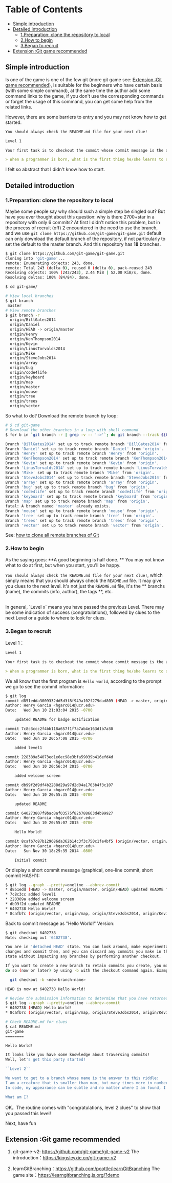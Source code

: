 # Table of Contents

* [Simple introduction](#simple-introduction)
* [Detailed introduction](#detailed-introduction)
  * [1\.Preparation: clone the repository to local](#1preparation-clone-the-repository-to-local)
  * [2\.How to begin](#2how-to-begin)
  * [3\.Began to recruit](#3began-to-recruit)
* [Extension :Git game recommended](#extension-git-game-recommended)

## Simple introduction

Is one of the game is one of the few git (more git game see: [Extension :Git game recommended](#extension-git-game-recommended)), is suitable for the beginners who have certain basis (with some simple command), at the same time the author add some command links to the game, if you don't use the corresponding commands or forget the usage of this command, you can get some help from the related links.

However, there are some barriers to entry and you may not know how to get started.

```markdown
You should always check the README.md file for your next clue!

Level 1

Your first task is to checkout the commit whose commit message is the answer to this question:

> When a programmer is born, what is the first thing he/she learns to say?
```

I felt so abstract that I didn't know how to start.

## Detailed introduction

### 1.Preparation: clone the repository to local

Maybe some people say why should such a simple step be singled out? But have you ever thought about this question: why is there 2700+star in a repository with only 6 commits? At first I didn't notice this problem, but in the process of recruit (off) 2 encountered in the need to use the branch, and we use `git clone https://github.com/git-game/git-game.git` default can only download the default branch of the repository, if not particularly to set the default to the master branch. And this repository has **18** branches.

```bash
$ git clone https://github.com/git-game/git-game.git
Cloning into 'git-game'...
remote: Enumerating objects: 243, done.
remote: Total 243 (delta 0), reused 0 (delta 0), pack-reused 243
Receiving objects: 100% (243/243), 2.44 MiB | 52.00 KiB/s, done.
Resolving deltas: 100% (84/84), done.

$ cd git-game/

# View local branches
$ git branch
 master
# View remote branches
$ git branch -r
  origin/BillGates2014
  origin/Daniel
  origin/HEAD -> origin/master
  origin/Henry
  origin/KenThompson2014
  origin/Kevin
  origin/LinusTorvalds2014
  origin/Mike
  origin/SteveJobs2014
  origin/array
  origin/bug
  origin/code4life
  origin/keyboard
  origin/map
  origin/master
  origin/mouse
  origin/tree
  origin/trees
  origin/vector
```

So what to do? Download the remote branch by loop:

```bash
# $ cd git-game
# Download the other branches in a loop with shell command
$ for b in `git branch -r | grep -v -- '->'`; do git branch --track ${b##origin/} $b;done

Branch 'BillGates2014' set up to track remote branch 'BillGates2014' from 'origin'.
Branch 'Daniel' set up to track remote branch 'Daniel' from 'origin'.
Branch 'Henry' set up to track remote branch 'Henry' from 'origin'.
Branch 'KenThompson2014' set up to track remote branch 'KenThompson2014' from 'origin'.
Branch 'Kevin' set up to track remote branch 'Kevin' from 'origin'.
Branch 'LinusTorvalds2014' set up to track remote branch 'LinusTorvalds2014' from 'origin'.
Branch 'Mike' set up to track remote branch 'Mike' from 'origin'.
Branch 'SteveJobs2014' set up to track remote branch 'SteveJobs2014' from 'origin'.
Branch 'array' set up to track remote branch 'array' from 'origin'.
Branch 'bug' set up to track remote branch 'bug' from 'origin'.
Branch 'code4life' set up to track remote branch 'code4life' from 'origin'.
Branch 'keyboard' set up to track remote branch 'keyboard' from 'origin'.
Branch 'map' set up to track remote branch 'map' from 'origin'.
fatal: A branch named 'master' already exists.
Branch 'mouse' set up to track remote branch 'mouse' from 'origin'.
Branch 'tree' set up to track remote branch 'tree' from 'origin'.
Branch 'trees' set up to track remote branch 'trees' from 'origin'.
Branch 'vector' set up to track remote branch 'vector' from 'origin'.
```

See: [how to clone all remote branches of Git](https://blog.csdn.net/weixin_41287260/article/details/98987135)

### 2.How to begin

As the saying goes: **A good beginning is half done. ** You may not know what to do at first, but when you start, you'll be happy.
<br/>

`You should always check the README.md file for your next clue!`, which simply means that you should always check the `README.md` file. It may give you clues to the next level. It's not just the `README.md` file, it's the ** branchs (name), the commits (info, author), the tags **, etc.

<br/>
In general, `Level x` means you have passed the previous Level. There may be some indication of success (congratulations), followed by clues to the next Level or a guide to where to look for clues.

### 3.Began to recruit

Level 1：

```markdown
Level 1

Your first task is to checkout the commit whose commit message is the answer to this question:

> When a programmer is born, what is the first thing he/she learns to say?
```

We all know that the first program is `Hello world`, according to the prompt we go to see the commit information:

```bash
$ git log
commit d851edda3009332dd5d3f8f949a102f279dad809 (HEAD -> master, origin/master, origin/HEAD)
Author: Henry Garcia <hgarc014@ucr.edu>
Date:   Wed Jun 10 21:03:04 2015 -0700

    updated README for badge notification

commit 7c8c3ccc2f4bb118a657f1f7a7ab4e163d1b7a30
Author: Henry Garcia <hgarc014@ucr.edu>
Date:   Wed Jun 10 20:57:08 2015 -0700

    added level1

commit 228389a54073ed1e6ec98e3bfa59039b416efd4d
Author: Henry Garcia <hgarc014@ucr.edu>
Date:   Wed Jun 10 20:56:34 2015 -0700

    added welcome screen

commit db99f2d9df4b2288d29a97d2d04a1703b4f3c107
Author: Henry Garcia <hgarc014@ucr.edu>
Date:   Wed Jun 10 20:55:35 2015 -0700

    updated README

commit 640273807f9bac8af03575f82b788663d4b99927
Author: Henry Garcia <hgarc014@ucr.edu>
Date:   Wed Jun 10 20:55:07 2015 -0700

    Hello World!

commit 8cafb7c87b129686da362b14c3f3c750c1fe4bf5 (origin/vector, origin/map, origin/SteveJobs2014, origin/Kevin, origin/KenThompson2014, origin/Daniel, origin/BillGates2014, vector, map, SteveJobs2014, Kevin, KenThompson2014, Daniel, BillGates2014)
Author: Henry Garcia <hgarc014@ucr.edu>
Date:   Sun Nov 30 18:29:35 2014 -0800

    Initial commit
```

Or display a short commit message  (graphical, one-line commit, short commit HASH1):

```bash
$ git log --graph --pretty=oneline --abbrev-commit
* d851edd (HEAD -> master, origin/master, origin/HEAD) updated README for badge notification
* 7c8c3cc added level1
* 228389a added welcome screen
* db99f2d updated README
* 6402738 Hello World!
* 8cafb7c (origin/vector, origin/map, origin/SteveJobs2014, origin/Kevin, origin/KenThompson2014, origin/Daniel, origin/BillGates2014, vector, map, SteveJobs2014, Kevin, KenThompson2014, Daniel, BillGates2014) Initial commit
```

Back to commit message as "Hello World!" Version:

```bash
$ git checkout 6402738
Note: checking out '6402738'.

You are in 'detached HEAD' state. You can look around, make experimental
changes and commit them, and you can discard any commits you make in this
state without impacting any branches by performing another checkout.

If you want to create a new branch to retain commits you create, you may
do so (now or later) by using -b with the checkout command again. Example:

  git checkout -b <new-branch-name>

HEAD is now at 6402738 Hello World!

# Review the submission information to determine that you have returned to the specified branch
$ git log --graph --pretty=oneline --abbrev-commit
* 6402738 (HEAD) Hello World!
* 8cafb7c (origin/vector, origin/map, origin/SteveJobs2014, origin/Kevin, origin/KenThompson2014, origin/Daniel, origin/BillGates2014, vector, map, SteveJobs2014, Kevin, KenThompson2014, Daniel, BillGates2014) Initial commit

# Check README.md for clues
$ cat README.md
git-game
========

Hello World!

It looks like you have some knowledge about traversing commits!
Well, let's get this party started!

``Level 2``

We want to get to a branch whose name is the answer to this riddle:
I am a creature that is smaller than man, but many times more in number.
In code, my appearance can be subtle and no matter where I am found, I am unwanted.

What am I?
```

OK，The routine comes with "congratulations, level 2 clues" to show that you passed this level!

Next, have fun

## Extension :Git game recommended

1. git-game-v2: <https://github.com/git-game/git-game-v2>
   The introduction：<https://kingsleyxie.cn/git-game-v2>

2. learnGitBranching：<https://github.com/pcottle/learnGitBranching>
   The game site：<https://learngitbranching.js.org/?demo>